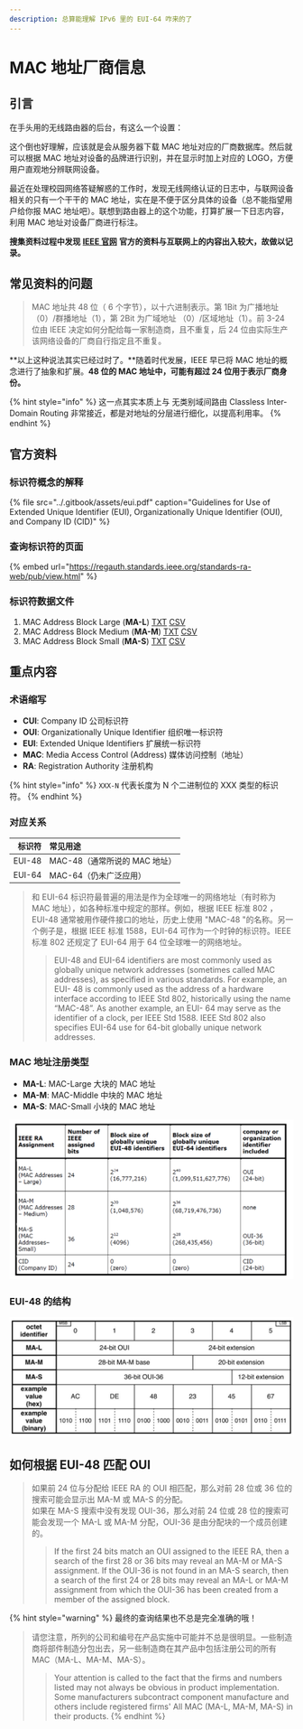 ```yaml
---
description: 总算能理解 IPv6 里的 EUI-64 咋来的了
---
```


# MAC 地址厂商信息

## 引言

在手头用的无线路由器的后台，有这么一个设置：

这个倒也好理解，应该就是会从服务器下载 MAC 地址对应的厂商数据库。然后就可以根据 MAC 地址对设备的品牌进行识别，并在显示时加上对应的 LOGO，方便用户直观地分辨联网设备。

最近在处理校园网络答疑解惑的工作时，发现无线网络认证的日志中，与联网设备相关的只有一个干干的 MAC 地址，实在是不便于区分具体的设备（总不能指望用户给你报 MAC 地址吧）。联想到路由器上的这个功能，打算扩展一下日志内容，利用 MAC 地址对设备厂商进行标注。

**搜集资料过程中发现** [**IEEE 官网**](https://standards.ieee.org/) **官方的资料与互联网上的内容出入较大，故做以记录。**

## 常见资料的问题

> MAC 地址共 48 位（ 6 个字节），以十六进制表示。第 1Bit 为广播地址（0）/群播地址（1），第 2Bit 为广域地址 （0）/区域地址（1）。前 3-24 位由 IEEE 决定如何分配给每一家制造商，且不重复，后 24 位由实际生产该网络设备的厂商自行指定且不重复。

**以上这种说法其实已经过时了。**随着时代发展，IEEE 早已将 MAC 地址的概念进行了抽象和扩展。**48 位的 MAC 地址中，可能有超过 24 位用于表示厂商身份。**

{% hint style="info" %}
这一点其实本质上与 无类别域间路由 Classless Inter-Domain Routing 非常接近，都是对地址的分层进行细化，以提高利用率。
{% endhint %}

## 官方资料

### 标识符概念的解释

{% file src="../.gitbook/assets/eui.pdf" caption="Guidelines for Use of Extended Unique Identifier \(EUI\), Organizationally Unique Identifier \(OUI\), and Company ID \(CID\)" %}

### 查询标识符的页面

{% embed url="https://regauth.standards.ieee.org/standards-ra-web/pub/view.html" %}

### 标识符数据文件

1. MAC Address Block Large \(**MA-L**\)  [TXT](http://standards-oui.ieee.org/oui/oui.txt)  [CSV](http://standards-oui.ieee.org/oui/oui.csv)   
2. MAC Address Block Medium \(**MA-M**\)  [TXT](http://standards-oui.ieee.org/oui28/mam.txt)  [CSV](http://standards-oui.ieee.org/oui28/mam.csv)
3. MAC Address Block Small \(**MA-S**\)  [TXT](http://standards-oui.ieee.org/oui36/oui36.txt)  [CSV](http://standards-oui.ieee.org/oui36/oui36.csv)

## 重点内容

### 术语缩写

* **CUI**: Company ID  公司标识符
* **OUI**: Organizationally Unique Identifier  组织唯一标识符
* **EUI**: Extended Unique Identifiers  扩展统一标识符
* **MAC**: Media Access Control \(Address\)  媒体访问控制（地址）
* **RA**: Registration Authority  注册机构

{% hint style="info" %}
`XXX-N` 代表长度为 N 个二进制位的 XXX 类型的标识符。
{% endhint %}

### 对应关系

| 标识符 | 常见用途 |
| ---: | :--- |
| EUI-48 | MAC-48（通常所说的 MAC 地址） |
| EUI-64 | MAC-64（仍未广泛应用） |

> 和 EUI-64 标识符最普遍的用法是作为全球唯一的网络地址（有时称为 MAC 地址），如各种标准中规定的那样。例如，根据 IEEE 标准 802 ，EUI-48 通常被用作硬件接口的地址，历史上使用 "MAC-48 "的名称。另一个例子是，根据 IEEE 标准 1588，EUI-64 可作为一个时钟的标识符。IEEE 标准 802 还规定了 EUI-64 用于 64 位全球唯一的网络地址。
>
> > EUI-48 and EUI-64 identifiers are most commonly used as globally unique network addresses \(sometimes called MAC addresses\), as specified in various standards. For example, an EUI- 48 is commonly used as the address of a hardware interface according to IEEE Std 802, historically using the name “MAC-48”. As another example, an EUI- 64 may serve as the identifier of a clock, per IEEE Std 1588. IEEE Std 802 also specifies EUI-64 use for 64-bit globally unique network addresses.

### MAC 地址注册类型

* **MA-L**: MAC-Large  大块的 MAC 地址
* **MA-M**: MAC-Middle  中块的 MAC 地址
* **MA-S**: MAC-Small  小块的 MAC 地址

![EUI, OUI, and CID assignment summary](../.gitbook/assets/image%20%2816%29.png)

### EUI-48 的结构

![Structure of EUI-48](../.gitbook/assets/image%20%2815%29.png)

## 如何根据 EUI-48 匹配 OUI

> 如果前 24 位与分配给 IEEE RA 的 OUI 相匹配，那么对前 28 位或 36 位的搜索可能会显示出 MA-M 或 MA-S 的分配。  
> 如果在 MA-S 搜索中没有发现 OUI-36，那么对前 24 位或 28 位的搜索可能会发现一个 MA-L 或 MA-M 分配，OUI-36 是由分配块的一个成员创建的。
>
> > If the first 24 bits match an OUI assigned to the IEEE RA, then a search of the first 28 or 36 bits may reveal an MA-M or MA-S assignment. If the OUI-36 is not found in an MA-S search, then a search of the first 24 or 28 bits may reveal an MA-L or MA-M assignment from which the OUI-36 has been created from a member of the assigned block.

{% hint style="warning" %}
最终的查询结果也不总是完全准确的哦！

> 请您注意，所列的公司和编号在产品实施中可能并不总是很明显。一些制造商将部件制造分包出去，另一些制造商在其产品中包括注册公司的所有 MAC（MA-L、MA-M、MA-S）。
>
> > Your attention is called to the fact that the firms and numbers listed may not always be obvious in product implementation. Some manufacturers subcontract component manufacture and others include registered firms' All MAC \(MA-L, MA-M, MA-S\) in their products.
{% endhint %}

